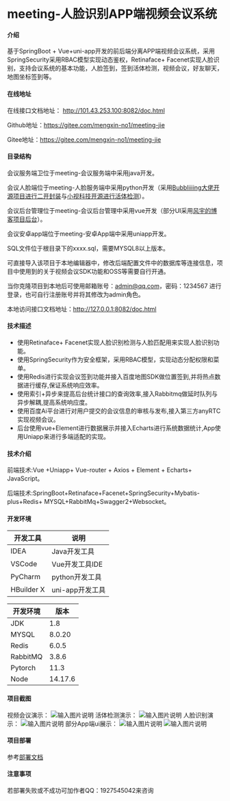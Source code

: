 # meeting-人脸识别APP端视频会议系统

#### 介绍
基于SpringBoot + Vue+uni-app开发的前后端分离APP端视频会议系统，采用SpringSecurity采用RBAC模型实现动态鉴权，Retinaface+ Facenet实现人脸识别，支持会议系统的基本功能，人脸签到，签到活体检测，视频会议，好友聊天，地图坐标签到等。

#### 在线地址
在线接口文档地址： http://101.43.253.100:8082/doc.html

Github地址：https://gitee.com/mengxin-no1/meeting-jie

Gitee地址：https://gitee.com/mengxin-no1/meeting-jie
#### 目录结构
会议服务端卫位于meeting-会议服务端中采用java开发。

会议人脸端位于meeting-人脸服务端中采用python开发（采用[Bubbliiiing大佬开源项目进行二开封装](https://github.com/bubbliiiing/facenet-retinaface-pytorch)与[小视科技开源进行活体检测](https://github.com/minivision-ai/Silent-Face-Anti-Spoofing)）。

会议后台管理位于meeting-会议后台管理中采用vue开发（部分UI采用[风宇的博客项目后台](https://gitee.com/feng_meiyu/blog)）。

会议安卓app端位于meeting-安卓App端中采用uniapp开发。

SQL文件位于根目录下的xxxx.sql，需要MYSQL8以上版本。

可直接导入该项目于本地编辑器中，修改后端配置文件中的数据库等连接信息，项目中使用到的关于视频会议SDK功能和OSS等需要自行开通。

当你克隆项目到本地后可使用邮箱账号：admin@qq.com，密码：1234567 进行登录，也可自行注册账号并将其修改为admin角色。

本地访问接口文档地址：http://127.0.0.1:8082/doc.html

#### 技术描述
- 使用Retinaface+ Facenet实现人脸识别检测与人脸匹配用来实现人脸识别功能。
- 使用SpringSecurity作为安全框架，采用RBAC模型，实现动态分配权限和菜单。
- 使用Redis进行实现会议签到功能并接入百度地图SDK做位置签到,并将热点数据进行缓存,保证系统响应效率。
- 使用索引+异步来提高后台统计接口的查询效率,接入Rabbitmq做延时队列与异步解耦,提高系统响应度。
- 使用百度Ai平台进行对用户提交的会议信息的审核与发布,接入第三方anyRTC实现视频会议。
- 后台使用vue+Element进行数据展示并接入Echarts进行系统数据统计,App使用Uniapp来进行多端适配的实现。

#### 技术介绍
前端技术:Vue +Uniapp+ Vue-router + Axios + Element + Echarts+ JavaScript。

后端技术:SpringBoot+Retinaface+Facenet+SpringSecurity+Mybatis-plus+Redis+
MYSQL+RabbitMq+Swagger2+Websocket。
#### 开发环境
| 开发工具       | 说明          |
|------------|-------------|
| IDEA       | Java开发工具    |
| VSCode     | Vue开发工具IDE  |
| PyCharm    | python开发工具  |
| HBuilder X | uni-app开发工具 |

| 开发环境     | 版本      |
|----------|---------|
| JDK      | 1.8     |
| MYSQL    | 8.0.20  |
| Redis    | 6.0.5   |
| RabbitMQ | 3.8.6   |
| Pytorch  | 11.3    |
| Node     | 14.17.6 |
#### 项目截图
视频会议演示：
![输入图片说明](meeting-%E4%BA%BA%E8%84%B8%E6%9C%8D%E5%8A%A1%E7%AB%AF%EF%BC%88python%EF%BC%89/facenet-retinaface-pytorch-main/facedataset/23325757575/F80D64850D0DE09AAA732C9F0CB0D306.jpg)
活体检测演示：
![输入图片说明](meeting-%E4%BA%BA%E8%84%B8%E6%9C%8D%E5%8A%A1%E7%AB%AF%EF%BC%88python%EF%BC%89/facenet-retinaface-pytorch-main/facedataset/23325757575/97C09ADA107E314C53519AEFBA6524D2.jpg)
人脸识别演示：
![输入图片说明](meeting-%E4%BA%BA%E8%84%B8%E6%9C%8D%E5%8A%A1%E7%AB%AF%EF%BC%88python%EF%BC%89/facenet-retinaface-pytorch-main/facedataset/23325757575/image.png)
部分App端ui展示：
![输入图片说明](meeting-%E4%BA%BA%E8%84%B8%E6%9C%8D%E5%8A%A1%E7%AB%AF%EF%BC%88python%EF%BC%89/facenet-retinaface-pytorch-main/facedataset/23325757575/5CC43CA85CD6569FD0CAC17773674A80.jpg)
![输入图片说明](meeting-%E4%BA%BA%E8%84%B8%E6%9C%8D%E5%8A%A1%E7%AB%AF%EF%BC%88python%EF%BC%89/facenet-retinaface-pytorch-main/facedataset/23325757575/1DCE473F916A29B6CB5CCAFB26398F99.jpg)
#### 项目部署
参考[部署文档](http://)

#### 注意事项
若部署失败或不成功可加作者QQ：1927545042来咨询
